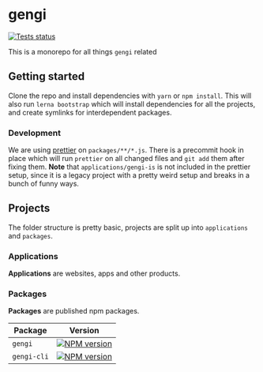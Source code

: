# gengi

[![Tests status](https://travis-ci.com/KolibriDev/gengi.svg?token=ftT64T4EP2mgju9opeD7&branch=master)](https://travis-ci.com/KolibriDev/gengi)

This is a monorepo for all things `gengi` related


## Getting started

Clone the repo and install dependencies with `yarn` or `npm install`. This will also run `lerna bootstrap` which will install dependencies for all the projects, and create symlinks for interdependent packages.

### Development

We are using [prettier](https://github.com/prettier/prettier) on `packages/**/*.js`. There is a precommit hook in place which will run `prettier` on all changed files and `git add` them after fixing them. **Note** that `applications/gengi-is` is not included in the prettier setup, since it is a legacy project with a pretty weird setup and breaks in a bunch of funny ways.


## Projects

The folder structure is pretty basic, projects are split up into `applications` and `packages`.

### Applications
**Applications** are websites, apps and other products.

### Packages
**Packages** are published npm packages.

| Package     | Version |
|-------------|-------------------|
| `gengi`     | [![NPM version](https://img.shields.io/npm/v/gengi.svg?style=flat-square)](https://www.npmjs.com/package/gengi) |
| `gengi-cli` | [![NPM version](https://img.shields.io/npm/v/gengi-cli.svg?style=flat-square)](https://www.npmjs.com/package/gengi-cli) |
